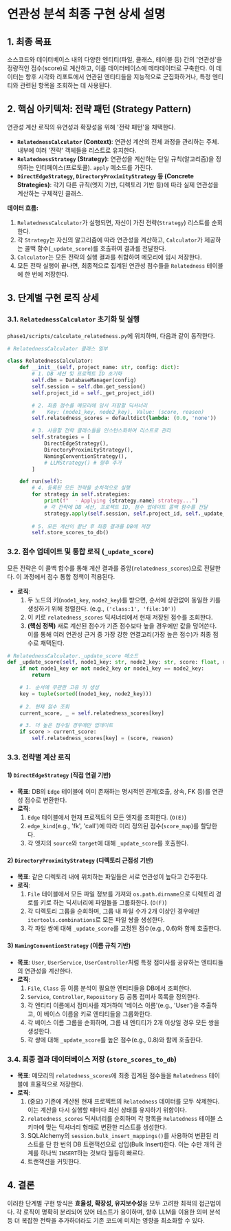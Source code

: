 # 연관성 분석 최종 구현 상세 설명

## 1. 최종 목표

소스코드와 데이터베이스 내의 다양한 엔티티(파일, 클래스, 테이블 등) 간의 '연관성'을 정량적인 점수(score)로 계산하고, 이를 데이터베이스에 메타데이터로 구축한다. 이 데이터는 향후 시각화 리포트에서 연관된 엔티티들을 지능적으로 군집화하거나, 특정 엔티티와 관련된 항목을 조회하는 데 사용된다.

## 2. 핵심 아키텍처: 전략 패턴 (Strategy Pattern)

연관성 계산 로직의 유연성과 확장성을 위해 '전략 패턴'을 채택한다. 

- **`RelatednessCalculator` (Context)**: 연관성 계산의 전체 과정을 관리하는 주체. 내부에 여러 '전략' 객체들을 리스트로 유지한다.
- **`RelatednessStrategy` (Strategy)**: 연관성을 계산하는 단일 규칙(알고리즘)을 정의하는 인터페이스(프로토콜). `apply` 메소드를 가진다.
- **`DirectEdgeStrategy`, `DirectoryProximityStrategy` 등 (Concrete Strategies)**: 각기 다른 규칙(엣지 기반, 디렉토리 기반 등)에 따라 실제 연관성을 계산하는 구체적인 클래스.

**데이터 흐름:**
1. `RelatednessCalculator`가 실행되면, 자신이 가진 전략(`Strategy`) 리스트를 순회한다.
2. 각 `Strategy`는 자신의 알고리즘에 따라 연관성을 계산하고, `Calculator`가 제공하는 콜백 함수(`_update_score`)를 호출하여 결과를 전달한다.
3. `Calculator`는 모든 전략의 실행 결과를 취합하여 메모리에 임시 저장한다.
4. 모든 전략 실행이 끝나면, 최종적으로 집계된 연관성 점수들을 `Relatedness` 테이블에 한 번에 저장한다.

## 3. 단계별 구현 로직 상세

### 3.1. `RelatednessCalculator` 초기화 및 실행

`phase1/scripts/calculate_relatedness.py`에 위치하며, 다음과 같이 동작한다.

```python
# RelatednessCalculator 클래스 일부

class RelatednessCalculator:
    def __init__(self, project_name: str, config: dict):
        # 1. DB 세션 및 프로젝트 ID 초기화
        self.dbm = DatabaseManager(config)
        self.session = self.dbm.get_session()
        self.project_id = self._get_project_id()

        # 2. 최종 점수를 메모리에 임시 저장할 딕셔너리
        #    Key: (node1_key, node2_key), Value: (score, reason)
        self.relatedness_scores = defaultdict(lambda: (0.0, 'none'))

        # 3. 사용할 전략 클래스들을 인스턴스화하여 리스트로 관리
        self.strategies = [
            DirectEdgeStrategy(),
            DirectoryProximityStrategy(),
            NamingConventionStrategy(),
            # LLMStrategy() # 향후 추가
        ]

    def run(self):
        # 4. 등록된 모든 전략을 순차적으로 실행
        for strategy in self.strategies:
            print(f"  - Applying {strategy.name} strategy...")
            # 각 전략에 DB 세션, 프로젝트 ID, 점수 업데이트 콜백 함수를 전달
            strategy.apply(self.session, self.project_id, self._update_score)
        
        # 5. 모든 계산이 끝난 후 최종 결과를 DB에 저장
        self.store_scores_to_db()
```

### 3.2. 점수 업데이트 및 통합 로직 (`_update_score`)

모든 전략은 이 콜백 함수를 통해 계산 결과를 중앙(`relatedness_scores`)으로 전달한다. 이 과정에서 점수 통합 정책이 적용된다.

- **로직**: 
  1. 두 노드의 키(`node1_key`, `node2_key`)를 받으면, 순서에 상관없이 동일한 키를 생성하기 위해 정렬한다. (e.g., `('class:1', 'file:10')`)
  2. 이 키로 `relatedness_scores` 딕셔너리에서 현재 저장된 점수를 조회한다.
  3. **(핵심 정책)** 새로 계산된 점수가 기존 점수보다 높을 경우에만 값을 덮어쓴다. 이를 통해 여러 연관성 근거 중 가장 강한 연결고리(가장 높은 점수)가 최종 점수로 채택된다.

```python
# RelatednessCalculator._update_score 메소드
def _update_score(self, node1_key: str, node2_key: str, score: float, reason: str):
    if not node1_key or not node2_key or node1_key == node2_key:
        return

    # 1. 순서에 무관한 고유 키 생성
    key = tuple(sorted((node1_key, node2_key)))
    
    # 2. 현재 점수 조회
    current_score, _ = self.relatedness_scores[key]

    # 3. 더 높은 점수일 경우에만 업데이트
    if score > current_score:
        self.relatedness_scores[key] = (score, reason)
```

### 3.3. 전략별 계산 로직

#### 1) `DirectEdgeStrategy` (직접 연결 기반)
- **목표**: DB의 `Edge` 테이블에 이미 존재하는 명시적인 관계(호출, 상속, FK 등)를 연관성 점수로 변환한다.
- **로직**: 
  1. `Edge` 테이블에서 현재 프로젝트의 모든 엣지를 조회한다. (`O(E)`) 
  2. `edge_kind`(e.g., 'fk', 'call')에 따라 미리 정의된 점수(`score_map`)를 할당한다.
  3. 각 엣지의 `source`와 `target`에 대해 `_update_score`를 호출한다.

#### 2) `DirectoryProximityStrategy` (디렉토리 근접성 기반)
- **목표**: 같은 디렉토리 내에 위치하는 파일들은 서로 연관성이 높다고 간주한다.
- **로직**: 
  1. `File` 테이블에서 모든 파일 정보를 가져와 `os.path.dirname`으로 디렉토리 경로를 키로 하는 딕셔너리에 파일들을 그룹화한다. (`O(F)`) 
  2. 각 디렉토리 그룹을 순회하며, 그룹 내 파일 수가 2개 이상인 경우에만 `itertools.combinations`로 모든 파일 쌍을 생성한다.
  3. 각 파일 쌍에 대해 `_update_score`를 고정된 점수(e.g., 0.6)와 함께 호출한다.

#### 3) `NamingConventionStrategy` (이름 규칙 기반)
- **목표**: `User`, `UserService`, `UserController`처럼 특정 접미사를 공유하는 엔티티들의 연관성을 계산한다.
- **로직**: 
  1. `File`, `Class` 등 이름 분석이 필요한 엔티티들을 DB에서 조회한다.
  2. `Service`, `Controller`, `Repository` 등 공통 접미사 목록을 정의한다.
  3. 각 엔티티 이름에서 접미사를 제거하여 '베이스 이름'(e.g., 'User')을 추출하고, 이 베이스 이름을 키로 엔티티들을 그룹화한다.
  4. 각 베이스 이름 그룹을 순회하며, 그룹 내 엔티티가 2개 이상일 경우 모든 쌍을 생성한다.
  5. 각 쌍에 대해 `_update_score`를 높은 점수(e.g., 0.8)와 함께 호출한다.

### 3.4. 최종 결과 데이터베이스 저장 (`store_scores_to_db`)
- **목표**: 메모리의 `relatedness_scores`에 최종 집계된 점수들을 `Relatedness` 테이블에 효율적으로 저장한다.
- **로직**: 
  1. (중요) 기존에 계산된 현재 프로젝트의 `Relatedness` 데이터를 모두 삭제한다. 이는 계산을 다시 실행할 때마다 최신 상태를 유지하기 위함이다.
  2. `relatedness_scores` 딕셔너리를 순회하며 각 항목을 `Relatedness` 테이블 스키마에 맞는 딕셔너리 형태로 변환한 리스트를 생성한다.
  3. SQLAlchemy의 `session.bulk_insert_mappings()`를 사용하여 변환된 리스트를 단 한 번의 DB 트랜잭션으로 삽입(Bulk Insert)한다. 이는 수만 개의 관계를 하나씩 `INSERT`하는 것보다 월등히 빠르다.
  4. 트랜잭션을 커밋한다.

## 4. 결론

이러한 단계별 구현 방식은 **효율성, 확장성, 유지보수성**을 모두 고려한 최적의 접근법이다. 각 로직이 명확히 분리되어 있어 테스트가 용이하며, 향후 LLM을 이용한 의미 분석 등 더 복잡한 전략을 추가하더라도 기존 코드에 미치는 영향을 최소화할 수 있다.
